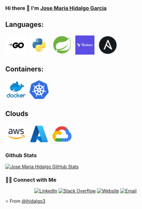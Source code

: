 ### Hi there 👋 I'm [Jose Maria Hidalgo Garcia](https://www.linkedin.com/in/josemariahidalgogarcia/)
  
## Languages:

<p>
<img src="https://raw.githubusercontent.com/github/explore/main/topics/go/go.png" alt="Golang" height="60" style="vertical-align:top; margin:4px">
<img src="https://raw.githubusercontent.com/github/explore/main/topics/python/python.png" alt="Python" height="60" style="vertical-align:top; margin:4px">
<img src="https://raw.githubusercontent.com/github/explore/main/topics/spring-boot/spring-boot.png" alt="Spring-boot" height="60" style="vertical-align:top; margin:4px">
 <img src="https://raw.githubusercontent.com/github/explore/main/topics/terraform/terraform.png" alt="Terraform" height="60" style="vertical-align:top; margin:4px">  
   <img src="https://raw.githubusercontent.com/github/explore/main/topics/ansible/ansible.png" alt="Ansible" height="60" style="vertical-align:top; margin:4px">  
</p>

## Containers:

<p>
<img src="https://raw.githubusercontent.com/github/explore/main/topics/docker/docker.png" alt="Docker" height="60" style="vertical-align:top; margin:4px">
<img src="https://raw.githubusercontent.com/github/explore/main/topics/kubernetes/kubernetes.png" alt="Kubernetes" height="60" style="vertical-align:top; margin:4px">
</p>

## Clouds

<p>
<img src="https://raw.githubusercontent.com/github/explore/main/topics/aws/aws.png" alt="AWS" height="60" style="vertical-align:top; margin:4px">
<img src="https://raw.githubusercontent.com/github/explore/main/topics/azure/azure.png" alt="Azure" height="60" style="vertical-align:top; margin:4px">
<img src="https://raw.githubusercontent.com/github/explore/main/topics/google-cloud/google-cloud.png" alt="Google Cloud" height="60" style="vertical-align:top; margin:4px">
</p>

### Github Stats

[![Jose Maria Hidalgo GitHub Stats](https://github-readme-stats.vercel.app/api?username=jhidalgo3&show_icons=true&count_private=true)](https://github.com/jhidalgo3)

<h3> 🤝🏻 Connect with Me </h3>

<p align="center">
<a href="https://www.linkedin.com/in/josemariahidalgogarcia/" target="_blank"><img alt="LinkedIn" src="https://img.shields.io/badge/LinkedIn-@josemariahidalgogarcia-blue?style=flat&logo=linkedin"></a>
<a href="https://twitter.com/jhidalgo3" target="_blank"><img alt="Stack Overflow" src="https://img.shields.io/twitter/follow/jhidalgo3?style=social"></a>
<a href="https://jhidalgo3.medium.com/" target="_blank"><img alt="Website" src="https://img.shields.io/badge/Website-jhidalgo3.medium.com-blue?style=flat&logo=medium"></a>  
<a href="mailto:jhidalgo3@gmail.com"><img alt="Email" src="https://img.shields.io/badge/Email-jhidalgo3@gmail.com-blue?style=flat&logo=gmail"></a>
</p>


⭐️ From [@jhidalgo3](https://github.com/jhidalgo3)
